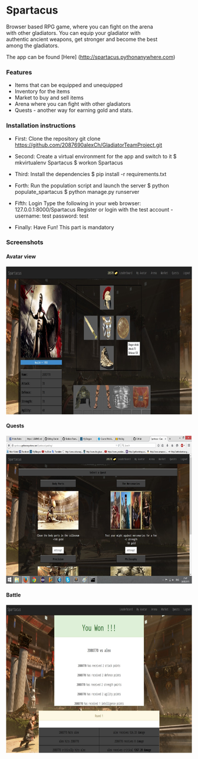 # Spartacus

Browser based RPG game, where you can fight on the arena <br/>
with other gladiators. You can equip your gladiator with <br/>
authentic ancient weapons, get stronger and become the best <br/>
among the gladiators.

The app can be found [Here] (http://spartacus.pythonanywhere.com)

### Features
- Items that can be equipped and unequipped
- Inventory for the items
- Market to buy and sell items
- Arena where you can fight with other gladiators
- Quests - another way for earning gold and stats.

### Installation instructions

- First: Clone the repository
    git clone https://github.com/2087690alexCh/GladiatorTeamProject.git
    
- Second: Create a virtual environment for the app and switch to it
    $ mkvirtualenv Spartacus
    $ workon Spartacus
    
- Third: Install the dependencies
    $ pip install -r requirements.txt
    
- Forth: Run the population script and launch the server
    $ python populate_spartacus
    $ python manage.py runserver
    
- Fifth: Login
    Type the following in your web browser: 127.0.0.1:8000/Spartacus
    Register or login with the test account - username: test password: test
  
- Finally: Have Fun!
    This part is mandatory

### Screenshots

#### Avatar view
<img src = "GladiatorTeamProject/static/images/screenshot1.jpg" width= 600 height= 400>

#### Quests
<img src = "GladiatorTeamProject/static/images/screenshot2.jpg" width= 600 height= 400>

#### Battle
<img src = "GladiatorTeamProject/static/images/screenshot3.jpg" width= 600 height= 400>
